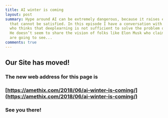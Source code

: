 ```yaml
---
title: AI winter is coming
layout: post
summary: Hype around AI can be extremely dangerous, because it raises expectations
  that cannot be satisfied. In this episode I have a conversation with an AI researcher
  who thinks that deeplearning is not sufficient to solve the problem of intelligence.
  He doesn’t seem to share the vision of folks like Elon Musk who claimed that we
  are going to see...
comments: true
---
```


## Our Site has moved!
### The new web address for this page is
### [https://amethix.com/2018/06/ai-winter-is-coming/](https://amethix.com/2018/06/ai-winter-is-coming/)
### See you there!
